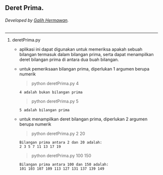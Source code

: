 ## Deret Prima.
###### Developed by [Galih Hermawan](https://galih.eu).
---

1. deretPrima.py
	- aplikasi ini dapat digunakan untuk memeriksa apakah sebuah bilangan termasuk dalam bilangan prima, serta dapat menampilkan deret bilangan prima di antara dua buah bilangan.
	- untuk pemeriksaan bilangan prima, diperlukan 1 argumen berupa numerik
        > python deretPrima.py 4
        ```
        4 adalah bukan bilangan prima
        ```
        
        > python deretPrima.py 5
        ```
        5 adalah bilangan prima
        ```
        
    - untuk menampilkan deret bilangan prima, diperlukan 2 argumen berupa numerik
        > python deretPrima.py 2 20
        ```
        Bilangan prima antara 2 dan 20 adalah:
        2 3 5 7 11 13 17 19
        ```
        
        > python deretPrima.py 100 150
        ```
        Bilangan prima antara 100 dan 150 adalah:
        101 103 107 109 113 127 131 137 139 149
        ```